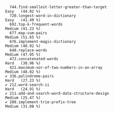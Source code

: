       744.find-smallest-letter-greater-than-target                     Easy   (44.02 %)
      720.longest-word-in-dictionary                                   Easy   (41.49 %)
      692.top-k-frequent-words                                         Medium (41.23 %)
      677.map-sum-pairs                                                Medium (51.65 %)
      676.implement-magic-dictionary                                   Medium (48.92 %)
      648.replace-words                                                Medium (47.95 %)
      472.concatenated-words                                           Hard   (30.96 %)
      421.maximum-xor-of-two-numbers-in-an-array                       Medium (48.02 %)
    ✔ 336.palindrome-pairs                                             Hard   (27.23 %)
    ✔ 212.word-search-ii                                               Hard   (24.91 %)
    ✔ 211.add-and-search-word-data-structure-design                    Medium (25.47 %)
    ✔ 208.implement-trie-prefix-tree                                   Medium (31.08 %)
